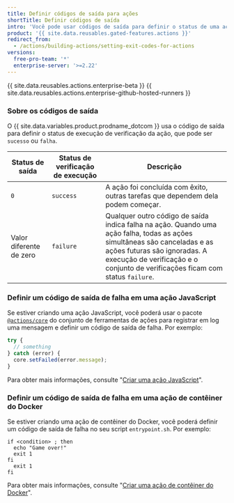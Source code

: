 ```yaml
---
title: Definir códigos de saída para ações
shortTitle: Definir códigos de saída
intro: 'Você pode usar códigos de saída para definir o status de uma ação. {{ site.data.variables.product.prodname_dotcom }} exibe os status para indicar a aprovação ou falha das ações.'
product: '{{ site.data.reusables.gated-features.actions }}'
redirect_from:
  - /actions/building-actions/setting-exit-codes-for-actions
versions:
  free-pro-team: '*'
  enterprise-server: '>=2.22'
---
```


{{ site.data.reusables.actions.enterprise-beta }}
{{ site.data.reusables.actions.enterprise-github-hosted-runners }}

### Sobre os códigos de saída

O {{ site.data.variables.product.prodname_dotcom }} usa o código de saída para definir o status de execução de verificação da ação, que pode ser `sucesso` ou `falha`.

| Status de saída         | Status de verificação de execução | Descrição                                                                                                                                                                                                                                  |
| ----------------------- | --------------------------------- | ------------------------------------------------------------------------------------------------------------------------------------------------------------------------------------------------------------------------------------------ |
| `0`                     | `success`                         | A ação foi concluída com êxito, outras tarefas que dependem dela podem começar.                                                                                                                                                            |
| Valor diferente de zero | `failure`                         | Qualquer outro código de saída indica falha na ação. Quando uma ação falha, todas as ações simultâneas são canceladas e as ações futuras são ignoradas. A execução de verificação e o conjunto de verificações ficam com status `failure`. |

### Definir um código de saída de falha em uma ação JavaScript

Se estiver criando uma ação JavaScript, você poderá usar o pacote [`@actions/core`](https://github.com/actions/toolkit/tree/master/packages/core) do conjunto de ferramentas de ações para registrar em log uma mensagem e definir um código de saída de falha. Por exemplo:

```javascript
try {
  // something
} catch (error) {
  core.setFailed(error.message);
}
```

Para obter mais informações, consulte "[Criar uma ação JavaScript](/articles/creating-a-javascript-action)".

### Definir um código de saída de falha em uma ação de contêiner do Docker

Se estiver criando uma ação de contêiner do Docker, você poderá definir um código de saída de falha no seu script `entrypoint.sh`. Por exemplo:

```
if <condition> ; then
  echo "Game over!"
  exit 1
fi
  exit 1
fi
```

Para obter mais informações, consulte "[Criar uma ação de contêiner do Docker](/articles/creating-a-docker-container-action)".
